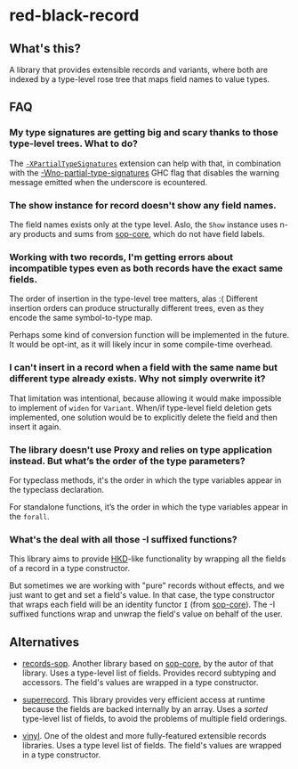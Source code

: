 # red-black-record

## What's this?

A library that provides extensible records and variants, where both are indexed
by a type-level rose tree that maps field names to value types.

## FAQ

### My type signatures are getting big and scary thanks to those type-level trees. What to do?

The
[`-XPartialTypeSignatures`](https://downloads.haskell.org/~ghc/latest/docs/html/users_guide/glasgow_exts.html?#extension-PartialTypeSignatures)
extension can help with that, in combination with the
[-Wno-partial-type-signatures](https://downloads.haskell.org/~ghc/latest/docs/html/users_guide/using-warnings.html#ghc-flag--Wpartial-type-signatures)
GHC flag that disables the warning message emitted when the underscore is
ecountered.

### The show instance for record doesn't show any field names.

The field names exists only at the type level. Aslo, the `Show` instance uses
n-ary products and sums from
[sop-core](http://hackage.haskell.org/package/sop-core), which do not have
field labels.

### Working with two records, I'm getting errors about incompatible types even as both records have the exact same fields.

The order of insertion in the type-level tree matters, alas :( Different
insertion orders can produce structurally different trees, even as they encode
the same symbol-to-type map.

Perhaps some kind of conversion function will be implemented in the future. It
would be opt-int, as it will likely incur in some compile-time overhead.

### I can't  insert in a record when a field with the same name but different type already exists. Why not simply overwrite it?

That limitation was intentional, because allowing it would make impossible to
implement of `widen` for `Variant`. When/if type-level field deletion gets
implemented, one solution would be to explicitly delete the field and then
insert it again.

### The library doesn't use Proxy and relies on type application instead. But what’s the order of the type parameters?

For typeclass methods, it's the order in which the type variables appear in the
typeclass declaration.

For standalone functions, it’s the order in which the type variables appear in
the `forall`.

### What's the deal with all those -I suffixed functions?

This library aims to provide
[HKD](http://reasonablypolymorphic.com/blog/higher-kinded-data/)-like
functionality by wrapping all the fields of a record in a type constructor.

But sometimes we are working with "pure" records without effects, and we just
want to get and set a field's value. In that case, the type constructor that
wraps each field will be an identity functor `I` (from
[sop-core](http://hackage.haskell.org/package/sop-core)). The -I suffixed
functions wrap and unwrap the field's value on behalf of the user.

## Alternatives

- [records-sop](http://hackage.haskell.org/package/records-sop). Another
  library based on [sop-core](http://hackage.haskell.org/package/sop-core), by
  the autor of that library. Uses a type-level list of fields. Provides record
  subtyping and accessors. The field's values are wrapped in a type
  constructor.

- [superrecord](http://hackage.haskell.org/package/superrecord). This library
  provides very efficient access at runtime because the fields are backed
  internally by an array. Uses a *sorted* type-level list of fields, to avoid
  the problems of multiple field orderings.

- [vinyl](http://hackage.haskell.org/package/vinyl). One of the oldest and more
  fully-featured extensible records libraries. Uses a type level list of
  fields. The field's values are wrapped in a type constructor.

